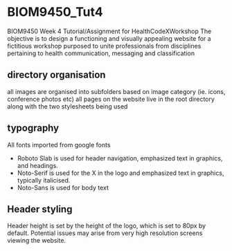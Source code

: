 # BIOM9450_Tut4

BIOM9450 Week 4 Tutorial/Assignment for HealthCodeXWorkshop
The objective is to design a functioning and visually appealing website for a fictitious workshop purposed
to unite professionals from disciplines pertaining to health communication, messaging and classification

## directory organisation

all images are organised into subfolders based on image category (ie. icons, conference photos etc)
all pages on the website live in the root directory along with the two stylesheets being used

## typography

All fonts imported from google fonts

- Roboto Slab is used for header navigation, emphasized text in graphics, and headings.
- Noto-Serif is used for the X in the logo and emphasized text in graphics, typically italicised.
- Noto-Sans is used for body text

## Header styling

Header height is set by the height of the logo, which is set to 80px by default. Potential issues may arise from
very high resolution screens viewing the website.
